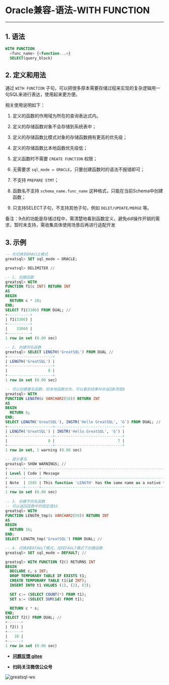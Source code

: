 # Oracle兼容-语法-WITH FUNCTION
---


## 1. 语法

```sql
WITH FUNCTION
  <func_name> {<function...>}
  SELECT(query_block)
```

## 2. 定义和用法

通过 `WITH FUNCTION` 子句，可以把很多原本需要存储过程来实现的复杂逻辑用一句SQL来进行表达，使用起来更方便。

相关使用说明如下：

1. 定义的函数的作用域为所在的查询表达式内。 

2. 定义的存储函数对象不会存储到系统表中；

3. 定义的存储函数比模式对象的存储函数拥有更高的优先级；

4. 定义的存储函数比本地函数优先级低；

5. 定义函数时不需要 `CREATE FUNCTION` 权限；

6. 无需要求 `sql_mode = ORACLE`，只要创建函数时的语法不报错即可；

7. 不支持 `PREPARE STMT`；

8. 函数名不支持 `schema_name.func_name` 这种格式，只能在当前Schema中创建函数；

9. 只支持SELECT子句，不支持其他子句，例如 `DELET/UPDATE/MERGE` 等。

备注：9点的功能是存储过程中，需清楚地看到函数定义，避免ddl操作开销的需求，暂时未支持，需收集具体使用场景后再进行适配开发
   

## 3. 示例

```sql
-- 先切换到ORACLE模式
greatsql> SET sql_mode = ORACLE;

greatsql> DELIMITER //

-- 1. 创建函数
greatsql> WITH
FUNCTION f1(c INT) RETURN INT
AS
BEGIN
  RETURN c * 10;
END;
SELECT f1(3306) FROM DUAL; //
+----------+
| f1(3306) |
+----------+
|    33060 |
+----------+
1 row in set (0.00 sec)

-- 2. 创建同名函数
greatsql> SELECT LENGTH('GreatSQL') FROM DUAL //
+--------------------+
| LENGTH('GreatSQL') |
+--------------------+
|                  8 |
+--------------------+
1 row in set (0.00 sec)

-- 可以创建重名函数，但本地函数优先，可以看到结果并非返回6而是8
greatsql> WITH
FUNCTION LENGTH(c VARCHAR2(50)) RETURN INT
AS
BEGIN
  RETURN 6;
END;
SELECT LENGTH('GreatSQL'), INSTR('Hello GreatSQL', 'G') FROM DUAL; //
+--------------------+------------------------------+
| LENGTH('GreatSQL') | INSTR('Hello GreatSQL', 'G') |
+--------------------+------------------------------+
|                  8 |                            7 |
+--------------------+------------------------------+
1 row in set, 1 warning (0.00 sec)

-- 提示重名
greatsql> SHOW WARNINGS; //
+-------+------+---------------------------------------------------------------+
| Level | Code | Message                                                       |
+-------+------+---------------------------------------------------------------+
| Note  | 1585 | This function 'LENGTH' has the same name as a native function |
+-------+------+---------------------------------------------------------------+
1 row in set (0.00 sec)
 
-- 3. 创建不同名函数
-- 可以返回函数中的固定值16
greatsql> WITH
FUNCTION LENGTH_tmp(c VARCHAR2(50)) RETURN INT
AS
BEGIN
  RETURN 16;
END; 
SELECT LENGTH_tmp('GreatSQL') FROM DUAL; //

-- 4. 切换到DEFAULT模式，在DEFAULT模式下创建函数
greatsql> SET sql_mode = DEFAULT; //

greatsql> WITH FUNCTION f2() RETURNS INT
BEGIN
  DECLARE c, s INT;
  DROP TEMPORARY TABLE IF EXISTS t1;
  CREATE TEMPORARY TABLE t1(id INT);
  INSERT INTO t1 VALUES (1), (2), (3);

  SET c:= (SELECT COUNT(*) FROM t1);
  SET s:= (SELECT SUM(id) FROM t1);

  RETURN c * s;
END;
SELECT f2() FROM DUAL; //
+------+
| f2() |
+------+
|   18 |
+------+
1 row in set (0.00 sec)
```



- **[问题反馈 gitee](https://gitee.com/GreatSQL/GreatSQL-Manual/issues)**

- **扫码关注微信公众号**

![greatsql-wx](../greatsql-wx.jpg)
